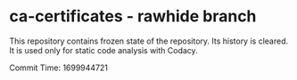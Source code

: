 # ca-certificates - rawhide branch

This repository contains frozen state of the repository.
Its history is cleared. It is used only for static code
analysis with Codacy.

Commit Time: 1699944721